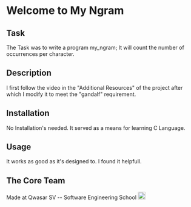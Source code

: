 # Welcome to My Ngram
## Task
The Task was to write a program my_ngram; It will count the number of occurrences per character.

## Description
I first follow the video in the "Additional Resources" of the project after which I modify it to meet the "gandalf" requirement.

## Installation
No Installation's needed. It served as a means for learning C Language.

## Usage
It works as good as it's designed to. I found it helpfull.

## The Core Team
Made at Qwasar SV -- Software Engineering School <img alt='Qwasar SV -- Software Engineering Schools Logo' src='https://storage.googleapis.com/qwasar-public/qwasar-logo_50x50.png' width='20px' />